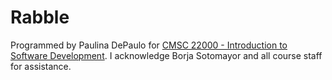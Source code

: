 # Rabble

Programmed by Paulina DePaulo for [CMSC 22000 - Introduction to Software Development](https://uchicago-cs.github.io/cmsc22000/). I acknowledge Borja Sotomayor and all course staff for assistance. 

